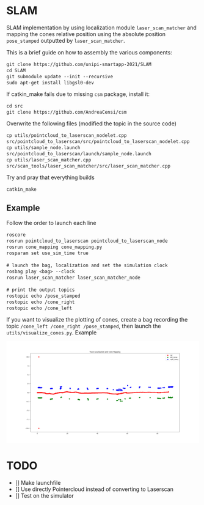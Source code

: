 # SLAM
SLAM implementation by using localization module `laser_scan_matcher` and mapping the cones relative position using the absolute position `pose_stamped` outputted by `laser_scan_matcher`.

<!-- 
The slam toolbox package can be downloaded at the following link [here](https://github.com/SteveMacenski/slam_toolbox)

The provided toolbox build the map using `sensor_msgs::LaserScan` instead the LIDAR give us back data of type `sensor_msgs::PointCloud`.

To cope with this, we transform the point cloud into laser scan using the provided package [here]( http://wiki.ros.org/pointcloud_to_laserscan)

The slam toolbox look for LaserScan messages on the topic specified in `slam_toolbox/config` in the param *scan_topic*.
 -->

This is a brief guide on how to assembly the various components:
```
git clone https://github.com/unipi-smartapp-2021/SLAM
cd SLAM
git submodule update --init --recursive
sudo apt-get install libgsl0-dev
```

If catkin_make fails due to missing `csm` package, install it:
```
cd src
git clone https://github.com/AndreaCensi/csm
```

Overwrite the following files (modified the topic in the source code)
```
cp utils/pointcloud_to_laserscan_nodelet.cpp src/pointcloud_to_laserscan/src/pointcloud_to_laserscan_nodelet.cpp
cp utils/sample_node.launch src/pointcloud_to_laserscan/launch/sample_node.launch
cp utils/laser_scan_matcher.cpp src/scan_tools/laser_scan_matcher/src/laser_scan_matcher.cpp
```

Try and pray that everything builds
```
catkin_make
```

## Example
Follow the order to launch each line
```
roscore
rosrun pointcloud_to_laserscan pointcloud_to_laserscan_node
rosrun cone_mapping cone_mapping.py
rosparam set use_sim_time true

# launch the bag, localization and set the simulation clock
rosbag play <bag> --clock
rosrun laser_scan_matcher laser_scan_matcher_node

# print the output topics
rostopic echo /pose_stamped
rostopic echo /cone_right
rostopic echo /cone_left
```

If you want to visualize the plotting of cones, create a bag recording the topic `/cone_left /cone_right /pose_stamped`, then launch the `utils/visualize_cones.py`. Example

![](imgs/track.png)

# TODO
- [] Make launchfile 
- [] Use directly Pointercloud instead of converting to Laserscan
- [] Test on the simulator

<!-- 
## slam-toolbox

**IMPORTANT** before doing anything change the branch to `noetic-devel`

Install dependencies with `rosdep install -q -y -r --from-paths src --ignore-src`

Install `apt install ros-noetic-slam-toolbox` if required.


## pointcloud-to-laserscan

**IMPORTANT** before doing anything change the branch to `lunar-devel`

Notice that `geometry2` is required to build this package. -->
